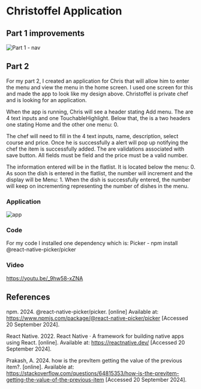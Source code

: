 # Christoffel Application

## Part 1 improvements

![Part 1 - nav](https://github.com/user-attachments/assets/d4a3876e-9105-478c-889a-4b6da78d8891)


## Part 2

For my part 2, I created an application for Chris that will allow him to enter the menu and view the menu in the home screen. I used one screen for this and made the app to look like my design above. Christoffel is private chef and is looking for an application.

When the app is running, Chris will see a header stating Add menu. The are 4 text inputs and one TouchableHighlight. Below that, the is a two headers one stating  Home and the other one menu: 0.

The chef will need to fill in the 4 text inputs, name, description, select course and price. Once he is successfully a alert will pop up notifying the chef the item is successfully added. The are validations associated with save button. All fields must be field and the price must be a valid number.

The information entered will be in the flatlist. It is located below the menu: 0. As soon the dish is entered in the flatlist, the number will increment and the display will be Menu: 1. When the dish is successfully entered, the number will keep on incrementing representing the number of dishes in the menu.

### Application

![app](https://github.com/user-attachments/assets/de989e3f-8eec-4669-b892-95a1174ad23e)


### Code

For my code I installed one dependency which is: Picker - npm install @react-native-picker/picker

### Video
https://youtu.be/_9hw58-xZNA

## References

npm. 2024. @react-native-picker/picker. [online] Available at: https://www.npmjs.com/package/@react-native-picker/picker [Accessed 20 September 2024].

React Native. 2022. React Native · A framework for building native apps using React. [online]. Available at: https://reactnative.dev/ [Accessed 20 September 2024].

Prakash, A. 2024. how is the prevItem getting the value of the previous item?. [online]. Available at: https://stackoverflow.com/questions/64815353/how-is-the-previtem-getting-the-value-of-the-previous-item [Accessed 20 September 2024].

‌

‌

‌

